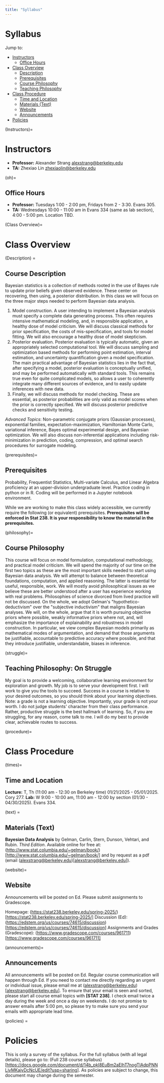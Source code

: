 ```yaml
---
title: "Syllabus"
---
```


# Syllabus

Jump to:

- [Instructors](#Instructors)
  - [Office Hours](#oh)
- [Class Overview](#overview)
  - [Description](#description)
  - [Prerequisites](#prerequisites)
  - [Course Philosophy](#philosophy)
  - [Teaching Philosophy](#struggle)
- [Class Procedure](#procedure)
  - [Time and Location](#times)
  - [Materials (Text)](#text)
  - [Website](#website)
  - [Announcements](#announcements)
- [Policies](#policies)


(Instructors)=
# Instructors

- **Professor:** Alexander Strang  [alexstrang@berkeley.edu](alexstrang@berkeley.edu)
- **TA:** Zhexiao Lin [zhexiaolin@berkeley.edu](zhexiaolin@berkeley.edu)

(oh)=
## Office Hours

- **Professor:** Tuesdays 1:00 - 2:00 pm, Fridays from 2 - 3:30. Evans 305. 
- **TA:** Wednesdays 10:00 - 11:00 am in Evans 334 (same as lab section), 4:00 - 5:00 pm. Location TBD. 

(Class Overview)=
# Class Overview

(Description) =
## Course Description

Bayesian statistics is a collection of methods rooted in the use of Bayes rule to update prior beliefs given observed evidence. These center on recovering, then using, a posterior distribution. In this class we will focus on the three major steps needed to perform Bayesian data analysis.

1. Model construction. A user intending to implement a Bayesian analysis must specify a complete data generating process. This often requires intensive mathematical modeling, and, in responsible application, a healthy dose of model criticism. We will discuss classical methods for prior specification, the costs of mis-specification, and tools for model fitting. We will also encourage a healthy dose of model skepticism. 
1. Posterior evaluation. Posterior evaluation is typically automatic, given an appropriately selected computational tool. We will discuss sampling and optimization based methods for performing point estimation, interval estimation, and uncertainty quantification given a model specification. The main practical advantage of Bayesian statistics lies in the fact that, after specifying a model, posterior evaluation is conceptually unified, and may be performed automatically with standard tools. This remains true even for quite complicated models, so allows a user to coherently integrate many different sources of evidence, and to easily update inferences with new data. 
1. Finally, we will discuss methods for model checking. These are essential, as posterior probabilities are only valid as model scores when the prior is correctly specified. We will discuss posterior predictive checks and sensitivity testing. 

*Advanced Topics*: Non-parametric conjugate priors (Gaussian processes), exponential families, expectation-maximization, Hamiltonian Monte Carlo, variational inference, Bayes optimal experimental design, and Bayesian optimization. We will also discuss non-inferential applications including risk-minimization in prediction, coding, compression, and optimal search procedures for surrogate modeling. 

(prerequisites)=
## Prerequisites

Probability, Frequentist Statistics, Multi-variate Calculus, and Linear Algebra proficiency at an upper-division undergraduate level. Practice coding in python or in R. Coding will be performed in a Jupyter notebook environment.

While we are working to make this class widely accessible, we currently require the following (or equivalent) prerequisites. **Prerequisites will be enforced in Stat 238. It is your responsibility to know the material in the prerequisites.** 

(philosophy)= 
## Course Philosophy

This course will focus on model formulation, computational methodology, and practical model criticism. We will spend the majority of our time on the first two topics as these are the most important skills needed to start using Bayesian data analysis. We will attempt to balance between theoretical foundations, computation, and applied reasoning. The latter is essential for useful, responsible, work. We will mostly avoid philosophical issues as we believe these are better understood after a user has experience working with real problems. Philosophies of science divorced from lived practice will not be discussed. On the whole, we adopt Gelman's "hypothetico-deductivism" over the "subjective inductivism" that maligns Bayesian analyses. We will, on the whole, argue that it is worth pursuing objective priors where possible, weakly informative priors where not, and, will emphasize the importance of explainability and robustness in model construction. In particular, we view complex Bayesian models primarily as mathematical modes of argumentation, and demand that those arguments be justifiable, accountable to predictive accuracy where possible, and that they introduce justifiable, understandable, biases in inference. 

(struggle)=
## Teaching Philosophy: On Struggle
My goal is to provide a welcoming, collaborative learning environment for exploration and growth. My job is to serve your development first. I will work to give you the tools to succeed. Success in a course is relative to your desired outcomes, so you should think about your learning objectives. Note: a grade is not a learning objective. Importantly, your grade is not your worth. I do not judge students' character from their class performance. Rather, productive struggle is the best hallmark of learning. So, if you are struggling, for any reason, come talk to me. I will do my best to provide clear, achievable routes to success.

(procedure)=
# Class Procedure

(times)=
## Time and Location

**Lecture:** T, Th (11:00 am - 12:30 on Berkeley time) 01/21/2025 - 05/01/2025. Cory 277.
**Lab:** W 9:00 - 10:00 am, 11:00 am - 12:00 by section (01/30 - 04/30/2025). Evans 334.

(text) = 
## Materials (Text)

**Bayesian Data Analysis** by Gelman, Carlin, Stern, Dunson, Vehtari, and Rubin. *Third Edition*. Available online for free at: (http://www.stat.columbia.edu/~gelman/book/)[http://www.stat.columbia.edu/~gelman/book/] and by request as a pdf (email (alexstrang@berkeley.edu)[alexstrang@berkeley.edu]). 

(website)=
## Website

Announcements will be posted on Ed. Please submit assignments to Gradescope. 

Homepage: (https://stat238.berkeley.edu/spring-2025/)[https://stat238.berkeley.edu/spring-2025/]
Discussion (Ed): (https://edstem.org/us/courses/74615/discussion)[https://edstem.org/us/courses/74615/discussion]
Assignments and Grades (Gradescope): (https://www.gradescope.com/courses/961711)[https://www.gradescope.com/courses/961711]

(announcements)=
## Announcements

All announcements will be posted on Ed. Regular course communication will happen through Ed. If you need to contact me directly regarding an urgent or individual issue, please email me at (alexstrang@berkeley.edu)[alexstrang@berkeley.edu]. To ensure that your email is seen and sorted, please start all course email topics with **[STAT 238]**. I check email twice a day during the week and once a day on weekends. I do not promise to answer emails after 5:00 pm, so please try to make sure you send your emails with appropriate lead time. 

(policies) = 
# Policies

This is only a survey of the syllabus. For the full syllabus (with all legal details), please go to: (Full 238 course syllabus)[https://docs.google.com/document/d/14b_pkI8EuBm2aElhT7nogTlAdpPNNLivMKajvDcNcUE/edit?usp=sharing]. As policies are subject to change, this document may change during the semester. 